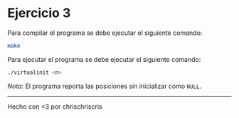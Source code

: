 # Ejercicio 3

Para compilar el programa se debe ejecutar el siguiente comando:

```bash
make
```

Para ejecutar el programa se debe ejecutar el siguiente comando:

```bash
./virtualinit <n>
```

*Nota*: El programa reporta las posiciones sin inicializar como `NULL`.

---
Hecho con <3 por chrischriscris
